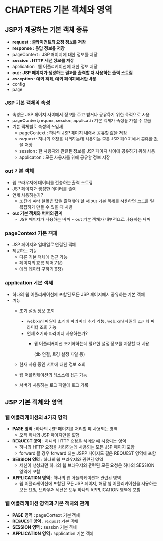 # CHAPTER5 기본 객체와 영역

## JSP가 제공하는 기본 객체 종류

- **request : 클라이언트의 요청 정보를 저장**
- **response : 응답 정보를 저장**
- pageContext : JSP 페이지에 대한 정보를 저장
- **session : HTTP 세션 정보를 저장**
- application : 웹 어플리케이션에 대한 정보 저장
- **out : JSP 페이지가 생성하는 결과를 출력할 때 사용하는 출력 스트림**
- **exception : 예외 객체, 예외 페이지에서만 사용**
- config
- page

### JSP 기본 객체의 속성

- 속성은 JSP 페이지 사이에서 정보를 주고 받거나 공유하기 위한 목적으로 사용
- pageContext,request,session, applicatin 기본 객체가 속성을 가질 수 있음
- 기본 객체별로 속성의 쓰임새
    - pageContext : 하나의 JSP 페이지 내에서 공유할 값을 저장
    - request : 하나의 요청을 처리하는데 사용되는 모든 JSP 페이지에서 공유할 값을 저장
    - session : 한 사용자와 관련된 정보를 JSP 페이지 사이에 공유하기 위해 사용
    - application : 모든 사용자를 위해 공유할 정보 저장

### out 기본 객체

- 웹 브라우저에 데이터를 전송하는 출력 스트림
- JSP 페이지가 생성한 데이터를 출력
- 언제 사용하는가?
    - 조건에 따라 알맞은 값을 출력해야 할 때 out 기본 객체를 사용하면 코드를 덜 복잡하게 만들 수 있을 때 사용
- **out 기본 객체와 버퍼의 관계**
    - JSP 페이지가 사용하는 버퍼 = out 기본 객체가 내부적으로 사용하는 버퍼

### pageContext 기본 객체

- JSP 페이지와 일대일로 연결된 객체
- 제공하는 기능
    - 다른 기본 객체에 접근 가능
    - 페이지의 흐름 제어(7장)
    - 에러 데이터 구하기(6장)

### application 기본 객체

- 하나의 웹 어플리케이션에 포함된 모든 JSP 페이지에서 공유하는 기본 객체
- 기능
    - 초기 설정 정보 조회
        - web.xml 파일에 초기화 파라미터 추가 가능, web.xml 파일의 초기화 파라미터 조회 가능
        - 언제 초기화 파라미터 사용하는가?
            - 웹 어플리케이션 초기화하는데 필요한 설정 정보를 지정할 때 사용
                
                (db 연결, 로깅 설정 파일 등)
                
    - 현재 사용 중인 서버에 대한 정보 조회
    - 웹 어플리케이션의 리소스에 접근 가능
    - 서버가 사용하는 로그 파일에 로그 기록

## JSP 기본 객체와 영역

### **웹 어플리케이션의 4가지 영역**

- **PAGE 영역** : 하나의 JSP 페이지를 처리할 때 사용되는 영역
    - 오직 하나의 JSP 페이지만을 포함
- **REQUEST 영역** : 하나의 HTTP 요청을 처리할 때 사용되는 영역
    - 하나의 HTTP 요청을 처리하는데 사용되는 모든 JSP 페이지 포함
    - forward 될 경우 forward 되는 JSPP 페이지도 같은 REQUEST 영역에 포함
- **SESSION 영역** : 하나의 웹 브라우저와 관련된 영역
    - 세션이 생성되면 하나의 웹 브라우저와 관련된 모든 요청은 하나의 SESSION 영역에 포함
- **APPLICATION 영역** : 하나의 웹 어플리케이션과 관련된 영역
    - 웹 어플리케이션에 포함된 모든 JSP 페이지, 해당 웹 어플리케이션을 사용하는 모든 요청, 브라우저 세션은 모두 하나의 APPLICATION 영역에 포함

### **웹 어플리케이션 영역과 기본 객체의 관계**

- **PAGE 영역 :** pageContext 기본 객체
- **REQUEST 영역 :** request 기본 객체
- **SESSION 영역 :** session 기본 객체
- **APPLICATION 영역 :** application 기본 객체
